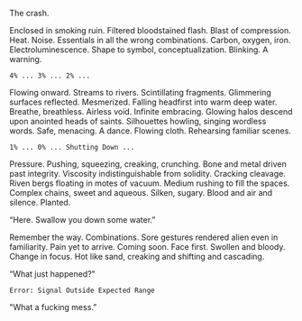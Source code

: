The crash.

Enclosed in smoking ruin. Filtered bloodstained flash. Blast of compression. Heat. Noise. Essentials in all the wrong combinations. Carbon, oxygen, iron. Electroluminescence. Shape to symbol, conceptualization. Blinking. A warning.

`4% ... 3% ... 2% ...`

Flowing onward. Streams to rivers. Scintillating fragments. Glimmering surfaces reflected. Mesmerized. Falling headfirst into warm deep water. Breathe, breathless. Airless void. Infinite embracing. Glowing halos descend upon anointed heads of saints. Silhouettes howling, singing wordless words.  Safe, menacing. A dance. Flowing cloth. Rehearsing familiar scenes.

`1% ... 0% ... Shutting Down ...`

Pressure. Pushing, squeezing, creaking, crunching. Bone and metal driven past integrity. Viscosity indistinguishable from solidity. Cracking cleavage. Riven bergs floating in motes of vacuum. Medium rushing to fill the spaces. Complex chains, sweet and aqueous. Silken, sugary. Blood and air and silence. Planted.

“Here. Swallow you down some water.”

Remember the way. Combinations. Sore gestures rendered alien even in familiarity. Pain yet to arrive. Coming soon. Face first. Swollen and bloody. Change in focus. Hot like sand, creaking and shifting and cascading. 

“What just happened?"

`Error: Signal Outside Expected Range`

"What a fucking mess.”
